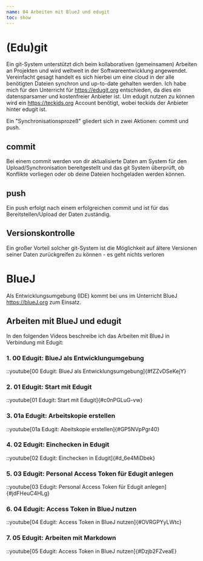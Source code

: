 ```yaml
---
name: 04 Arbeiten mit BlueJ und edugit
toc: show
---
```


# (Edu)git

Ein git-System unterstützt dich beim kollaborativen (gemeinsamen) Arbeiten an Projekten und wird weltweit in der Softwareentwicklung angewendet.
Vereinfacht gesagt handelt es sich hierbei um eine cloud in der alle benötigten Dateien synchron und up-to-date gehalten werden. 
Ich habe mich für den Unterricht für https://edugit.org entschieden, da dies ein datensparsamer und kostenfreier Anbieter ist.
Um edugit nutzen zu können wird ein https://teckids.org Account benötigt, wobei teckids der Anbieter hinter edugit ist.

Ein "Synchronisationsprozeß" gliedert sich in zwei Aktionen: commit und push.

## commit
Bei einem commit werden von dir aktualisierte Daten am System für den Upload/Synchronisation bereitgestellt und das git System überprüft, ob Konflikte vorliegen oder ob deine Dateien hochgeladen werden können.

## push
Ein push erfolgt nach einem erfolgreichen commit und ist für das Bereitstellen/Upload der Daten zuständig.

## Versionskontrolle
Ein großer Vorteil solcher git-System ist die Möglichkeit auf ältere Versionen seiner Daten zurückgreifen zu können - es geht nichts verloren

# BlueJ
Als Entwicklungsumgebung (IDE) kommt bei uns im Unterricht BlueJ https://blueJ.org zum Einsatz.

## Arbeiten mit BlueJ und edugit

In den folgenden Videos beschreibe ich das Arbeiten mit BlueJ in Verbindung mit Edugit:

### 1. 00 Edugit: BlueJ als Entwicklungumgebung 
::youtube[00 Edugit: BlueJ als Entwicklungsumgebung]{#fZZvDSeKejY}

### 2. 01 Edugit: Start mit Edugit
::youtube[01 Edugit: Start mit Edugit]{#c0nPGLuG-vw}

### 3. 01a Edugit: Arbeitskopie erstellen
::youtube[01a Edugit: Abeitskopie erstellen]{#GP5NVpPgr40}

### 4. 02 Edugit: Einchecken in Edugit
::youtube[02 Edugit: Einchecken in Edugit]{#d_6e4MiDbek}

### 5. 03 Edugit: Personal Access Token für Edugit anlegen
::youtube[03 Edugit: Personal Access Token für Edugit anlegen]{#jdFHeuC4HLg}

### 6. 04 Edugit: Access Token in BlueJ nutzen
::youtube[04 Edugit: Access Token in BlueJ nutzen]{#OVRGPYyLWtc}

### 7. 05 Edugit: Arbeiten mit Markdown
::youtube[05 Edugit: Access Token in BlueJ nutzen]{#Dzjb2FZveaE}



